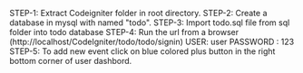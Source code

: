 STEP-1: Extract Codeigniter folder in root directory.
STEP-2: Create a database in mysql with named "todo".
STEP-3: Import todo.sql file from sql folder into todo database
STEP-4: Run the url from a browser (http://localhost/CodeIgniter/todo/todo/signin) 
		USER: user 
		PASSWORD : 123
STEP-5: To add new event click on blue colored plus button in the right bottom corner of user dashbord.
